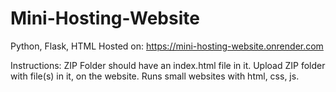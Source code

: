 # Mini-Hosting-Website
Python, Flask, HTML
Hosted on:
https://mini-hosting-website.onrender.com

Instructions:
ZIP Folder should have an index.html file in it.
Upload ZIP folder with file(s) in it, on the website.
Runs small websites with html, css, js.
